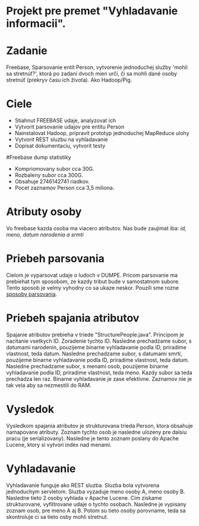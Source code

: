 Projekt pre premet "Vyhladavanie informacii".
==

# Zadanie 
Freebase, Sparsovanie entít Person, vytvorenie jednoduchej služby 'mohli sa stretnúť?', ktorá po zadaní dvoch mien určí, či sa mohli dané osoby stretnúť (prekryv času ich života). Ako Hadoop/Pig.

# Ciele
- Stiahnut FREEBASE udaje, analyzovat ich
- Vytvorit parsovanie udajov pre entitu Person
- Nainstalovat Hadoop, pripravit prototyp jednoduchej MapReduce ulohy 
- Vytvorit REST sluzbu na vyhladavanie
- Dopisat dokumentaciu, vytvorit testy

#Freebase dump statistiky
* Kompriomovany subor cca 30G.
* Rozbaleny subor cca 300G.
* Obsahuje 2746142741 riadkov.
* Pocet zaznamov Person cca 3,5 miliona.

# Atributy osoby
Vo freebase kazda osoba ma viacero atributov. Nas bude zaujimat iba: *id, meno, datum narodenia a srmti*

# Priebeh parsovania
Cielom je vyparsovat udaje o ludoch v DUMPE.
Pricom parsovanie ma prebiehat tym sposobom, ze kazdy tribut bude v samostatnom subore.
Tento sposob je velmy vyhodny co sa ukaze neskor.
Pouzili sme rozne [sposoby parsovania](PARSER.md).

# Priebeh spajania atributov

Spajanie atributov prebieha v triede "StructurePeople.java".
Principom je nacitanie vsetkych ID. Zoradenie tychto ID.
Nasledne prechadzame subor, s datumami narodenin, pouzijeme binarne vyhladavanie podla ID, priradime vlastnost, teda datum.
Nasledne prechadzame subor, s datumami smrti, pouzijeme binarne vyhladavanie podla ID, priradime vlastnost, teda datum.
Nasledne prechadzame subor, s menami osob, pouzijeme binarne vyhladavanie podla ID, priradime vlastnost, teda meno.
Kazdy subor sa teda prechadza len raz. Binarne vyhladavanie je zase efektivne. Zaznamov nie je tak vela aby sa nezmestili do RAM.

# Vysledok
Vysledkom spajania atributov je strukturovana trieda Person, ktora obsahuje namapovane atributy.
Zoznam tychto osob je nasledne ulozeny pre dalsiu pracu (je serializovany).
Nasledne je tento zoznam poslany do Apache Lucene, ktory si vytvori index nad menami.

# Vyhladavanie
Vyhladavanie funguje ako REST sluzba. Sluzba bola vytvorena jednoduchym servletom.
Sluzba vyzaduje meno osoby A, meno osoby B. Nasledne tieto 2 osoby vyhlada v Apache Lucene.
Cim ziskame strukturovane, vyfiltrovane udaje o tychto osobach.
Nasledne je vypisany zoznam osob, pre meno A aj B.
Potom su tieto osoby porovname, teda sa skontroluje ci sa tieto osby mohli stretnut.



